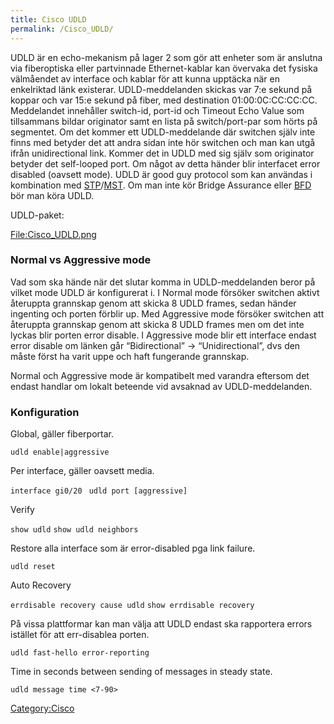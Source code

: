 ```yaml
---
title: Cisco UDLD
permalink: /Cisco_UDLD/
---
```


UDLD är en echo-mekanism på lager 2 som gör att enheter som är anslutna
via fiberoptiska eller partvinnade Ethernet-kablar kan övervaka det
fysiska välmåendet av interface och kablar för att kunna upptäcka när en
enkelriktad länk existerar. UDLD-meddelanden skickas var 7:e sekund på
koppar och var 15:e sekund på fiber, med destination 01:00:0C:CC:CC:CC.
Meddelandet innehåller switch-id, port-id och Timeout Echo Value som
tillsammans bildar originator samt en lista på switch/port-par som hörts
på segmentet. Om det kommer ett UDLD-meddelande där switchen själv inte
finns med betyder det att andra sidan inte hör switchen och man kan utgå
ifrån unidirectional link. Kommer det in UDLD med sig själv som
originator betyder det self-looped port. Om något av detta händer blir
interfacet error disabled (oavsett mode). UDLD är good guy protocol som
kan användas i kombination med
[STP](/Cisco_STP "wikilink")/[MST](/Cisco_MST "wikilink"). Om man inte
kör Bridge Assurance eller [BFD](/Cisco_BFD "wikilink") bör man köra
UDLD.

<div class="mw-collapsible mw-collapsed" style="width:200px">

UDLD-paket:

<div class="mw-collapsible-content">

[<File:Cisco_UDLD.png>](/File:Cisco_UDLD.png "wikilink")

</div>
</div>

### Normal vs Aggressive mode

Vad som ska hände när det slutar komma in UDLD-meddelanden beror på
vilket mode UDLD är konfigurerat i. I Normal mode försöker switchen
aktivt återuppta grannskap genom att skicka 8 UDLD frames, sedan händer
ingenting och porten förblir up. Med Aggressive mode försöker switchen
att återuppta grannskap genom att skicka 8 UDLD frames men om det inte
lyckas blir porten error disable. I Aggressive mode blir ett interface
endast error disable om länken går “Bidirectional” -\> “Unidirectional”,
dvs den måste först ha varit uppe och haft fungerande grannskap.

Normal och Aggressive mode är kompatibelt med varandra eftersom det
endast handlar om lokalt beteende vid avsaknad av UDLD-meddelanden.

### Konfiguration

Global, gäller fiberportar.

`udld enable|aggressive`

Per interface, gäller oavsett media.

`interface gi0/20`
` udld port [aggressive]`

Verify

`show udld`
`show udld neighbors`

Restore alla interface som är error-disabled pga link failure.

`udld reset`

Auto Recovery

`errdisable recovery cause udld`
`show errdisable recovery`

På vissa plattformar kan man välja att UDLD endast ska rapportera errors
istället för att err-disablea porten.

`udld fast-hello error-reporting`

Time in seconds between sending of messages in steady state.

`udld message time <7-90>`

[Category:Cisco](/Category:Cisco "wikilink")